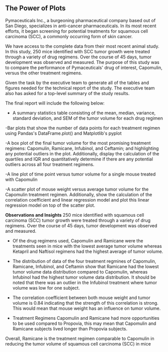 ## The Power of Plots

Pymaceuticals Inc., a burgeoning pharmaceutical company based out of San Diego, specializes in anti-cancer pharmaceuticals. In its most recent efforts, it began screening for potential treatments for squamous cell carcinoma (SCC), a commonly occurring form of skin cancer.


We have access to the complete data from their most recent animal study. In this study, 250 mice identified with SCC tumor growth were treated through a variety of drug regimens. Over the course of 45 days, tumor development was observed and measured. The purpose of this study was to compare the performance of Pymaceuticals' drug of interest, Capomulin, versus the other treatment regimens.


Given the task by the executive team to generate all of the tables and figures needed for the technical report of the study. The executive team also has asked for a top-level summary of the study results.


The final report will include the following below:
- A summary statistics table consisting of the mean, median, variance, standard deviation, and SEM of the tumor volume for each drug regimen

-Bar plots that show the number of data points for each treatment regimen using Pandas's DataFrame.plot() and Matplotlib's pyplot

-A box plot of the final tumor volume for the most promising treatment regimens: Capomulin, Ramicane, Infubinol, and Ceftamin; and highlighting any potential outliers in the plot. Additionally, display the calculation of the quartiles and IQR and quantitatively determine if there are any potential outliers across all four treatment regimens.

-A line plot of time point versus tumor volume for a single mouse treated with Capomulin

-A scatter plot of mouse weight versus average tumor volume for the Capomulin treatment regimen. Additionally, show the calculation of the correlation coefficient and linear regression model and plot this linear regression model on top of the scatter plot.


**Observations and Insights**
250 mice identified with squamous cell carcinoma (SCC) tumor growth were treated through a variety of drug regimens. Over the course of 45 days, tumor development was observed and measured.
- Of the drug regimens used, Capomulin and Ramicane were the treatments seen in mice with the lowest average tumor volume whereas Ketapril and Naftisol regimens had the highest average of tumor volume.

- The distribution of data of the four treatment regmines of Capomulin, Ramicane, Infubinol, and Ceftamin show that Ramicane had the lowest tumor volume data distribution compared to Capomulin, whereas Infubinol had the highest tumor volume data distribution. It should be noted that there was an outlier in the Infubinol treatment where tumor volume was low for one subject.

- The correlation coefficient between both mouse weight and tumor volume is 0.84 indicating that the strength of this correlation is strong. This would mean that mouse weight has an influence on tumor volume.

- Treatment Regimens Capomulin and Ramicane had more opportunities to be used compared to Propovia, this may mean that Capomulin and Ramicane subjects lived longer than Propovia subjects.

Overall, Ramicane is the treatment regimen comparable to Capomulin in reducing the tumor volume of squamous cell carcinoma (SCC) in mice


